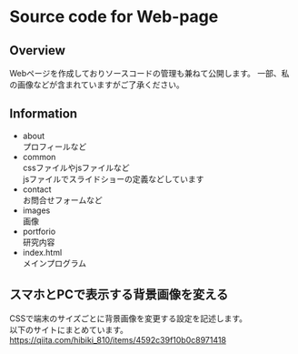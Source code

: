 # Source code for Web-page
 
Overview
-
Webページを作成しておりソースコードの管理も兼ねて公開します。
一部、私の画像などが含まれていますがご了承ください。

Information
-
- about
<br>プロフィールなど
- common<br>
cssファイルやjsファイルなど</br>
jsファイルでスライドショーの定義などしています
- contact<br>
お問合せフォームなど
- images<br>
画像
- portforio<br>
研究内容
- index.html<br>
メインプログラム

スマホとPCで表示する背景画像を変える
-
CSSで端末のサイズごとに背景画像を変更する設定を記述します。</br>
以下のサイトにまとめています。</br>
https://qiita.com/hibiki_810/items/4592c39f10b0c8971418
